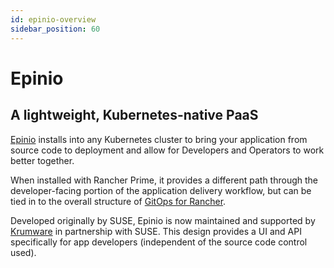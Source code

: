 ```yaml
---
id: epinio-overview
sidebar_position: 60
---
```


# Epinio 

## A lightweight, Kubernetes-native PaaS

[Epinio](https://epinio.io) installs into any Kubernetes cluster to bring your
application from source code to deployment and allow for Developers and
Operators to work better together.

When installed with Rancher Prime, it provides a different path through the
developer-facing portion of the application delivery workflow, but can be tied in to the overall structure of [GitOps for Rancher](gitops-overview.md).

Developed originally by SUSE, Epinio is now maintained and supported by
[Krumware](https://www.krum.io) in partnership with SUSE. This design provides a UI
and API specifically for app developers (independent of the source code control
used).


